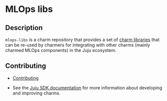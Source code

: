 # MLOps libs

## Description

`mlops-libs` is a charm repository that provides a set of [charm libraries](https://juju.is/docs/sdk/library) that can be re-used by charmers for integrating with other charms (mainly charmed MLOps components) in the Juju ecosystem.

## Contributing

- [Contributing](CONTRIBUTING.md) <!-- or link to other contribution documentation -->

- See the [Juju SDK documentation](https://juju.is/docs/sdk) for more information about developing and improving charms.

